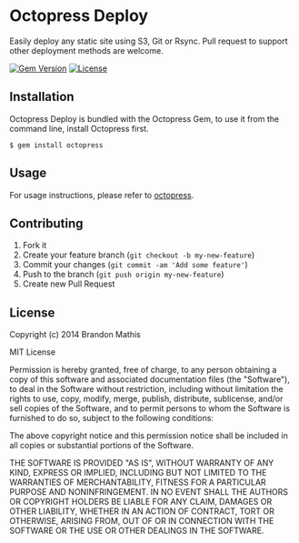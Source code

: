 # Octopress Deploy

Easily deploy any static site using S3, Git or Rsync. Pull request to support other deployment methods are welcome.

[![Gem Version](http://img.shields.io/gem/v/octopress-deploy.svg)](https://rubygems.org/gems/octopress-deploy)
[![License](http://img.shields.io/:license-mit-blue.svg)](http://octopress.mit-license.org)

## Installation

Octopress Deploy is bundled with the Octopress Gem, to use it from the command line, install Octopress first.

```
$ gem install octopress
```

## Usage

For usage instructions, please refer to [octopress](https://github.com/octopress/octopress#deploy).

## Contributing

1. Fork it
2. Create your feature branch (`git checkout -b my-new-feature`)
3. Commit your changes (`git commit -am 'Add some feature'`)
4. Push to the branch (`git push origin my-new-feature`)
5. Create new Pull Request

## License

Copyright (c) 2014 Brandon Mathis

MIT License

Permission is hereby granted, free of charge, to any person obtaining
a copy of this software and associated documentation files (the
"Software"), to deal in the Software without restriction, including
without limitation the rights to use, copy, modify, merge, publish,
distribute, sublicense, and/or sell copies of the Software, and to
permit persons to whom the Software is furnished to do so, subject to
the following conditions:

The above copyright notice and this permission notice shall be
included in all copies or substantial portions of the Software.

THE SOFTWARE IS PROVIDED "AS IS", WITHOUT WARRANTY OF ANY KIND,
EXPRESS OR IMPLIED, INCLUDING BUT NOT LIMITED TO THE WARRANTIES OF
MERCHANTABILITY, FITNESS FOR A PARTICULAR PURPOSE AND
NONINFRINGEMENT. IN NO EVENT SHALL THE AUTHORS OR COPYRIGHT HOLDERS BE
LIABLE FOR ANY CLAIM, DAMAGES OR OTHER LIABILITY, WHETHER IN AN ACTION
OF CONTRACT, TORT OR OTHERWISE, ARISING FROM, OUT OF OR IN CONNECTION
WITH THE SOFTWARE OR THE USE OR OTHER DEALINGS IN THE SOFTWARE.
